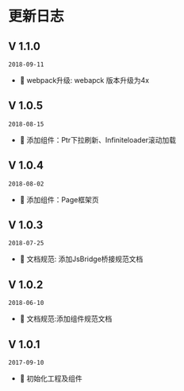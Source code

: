# 更新日志

## V 1.1.0

`2018-09-11`

- 🌟 webpack升级: webapck 版本升级为4x

## V 1.0.5

`2018-08-15`

- 📝 添加组件：Ptr下拉刷新、Infiniteloader滚动加载

## V 1.0.4

`2018-08-02`

- 📝 添加组件：Page框架页

## V 1.0.3

`2018-07-25`

- 📖 文档规范: 添加JsBridge桥接规范文档

## V 1.0.2

`2018-06-10`

- 📖 文档规范:添加组件规范文档

## V 1.0.1

`2017-09-10`

- 🌟 初始化工程及组件
